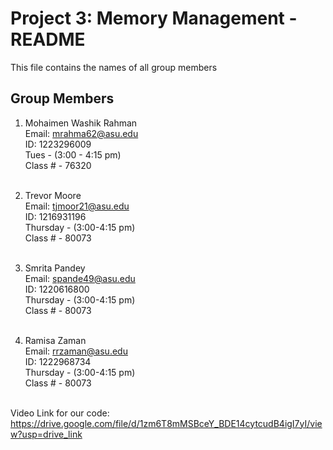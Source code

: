 # Project 3:  Memory Management - README
This file contains the names of all group members

## Group Members

1. Mohaimen Washik Rahman <br>
  Email: mrahma62@asu.edu<br>
  ID: 1223296009<br>
  Tues - (3:00 - 4:15 pm)<br>
  Class # - 76320<br><br>

2. Trevor Moore<br>
  Email: tjmoor21@asu.edu<br>
  ID: 1216931196<br>
  Thursday - (3:00-4:15 pm)<br>
  Class # - 80073<br><br>

3. Smrita Pandey<br>
  Email: spande49@asu.edu<br>
  ID: 1220616800<br>
  Thursday - (3:00-4:15 pm)<br>
  Class # - 80073<br><br>

4. Ramisa Zaman<br>
  Email: rrzaman@asu.edu<br>
  ID: 1222968734<br>
  Thursday - (3:00-4:15 pm)<br>
  Class # - 80073<br><br>

  Video Link for our code: https://drive.google.com/file/d/1zm6T8mMSBceY_BDE14cytcudB4igI7yI/view?usp=drive_link
